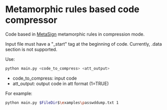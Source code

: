 # Metamorphic rules based code compressor

Code based in [MetaSign](https://github.com/LabSPY-univr/MetaSign) metamorphic rules in compression mode.

Input file must have a "_start" tag at the beginning of code. Currently, .data section is not supported.

Use:

```bash
python main.py <code_to_compress> <att_output>
```

- code_to_compress: input code
- att_output: output code in att format (1=TRUE)

For example:

```bash
python main.py $FileDir$\examples\passwddump.txt 1
```